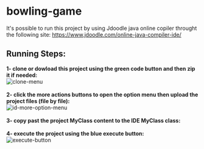 # bowling-game

It's possible to run this project by using Jdoodle java online copiler throught the following site: https://www.jdoodle.com/online-java-compiler-ide/

## Running Steps:
**1- clone or dowload this project using the green code button and then zip it if needed:**\
![clone-menu](https://user-images.githubusercontent.com/36992824/182046122-6f111b01-61bb-4204-985b-0b8ddcc50ba6.PNG)\
 \
**2- click the more actions buttons to open the option menu then upload the project files (file by file):**\
![id-more-option-menu](https://user-images.githubusercontent.com/36992824/182046998-242ceb57-c013-46b9-aebb-185f9cdf003c.PNG)\
 \
**3- copy past the project MyClass content to the IDE MyClass class:**\
 \
**4- execute the project using the blue execute button:**\
![execute-button](https://user-images.githubusercontent.com/36992824/182045813-6ec99a79-d7b5-4cdb-9b0b-cf56a21ab833.PNG)
